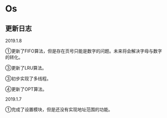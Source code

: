 # Os

## 更新日志
 
2019.1.8

①更新了FIFO算法，但是存在页号只能是数字的问题。未来将会解决字母与数字的转化。

③更新了LRU算法。

③初步实现了多线程。

④更新了OPT算法。

2019.1.7

①完成了设置模块，但是还没有实现地址范围的功能。
